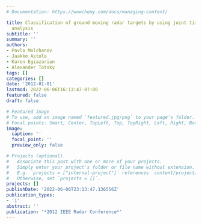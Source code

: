 ```yaml
---
# Documentation: https://wowchemy.com/docs/managing-content/

title: Classification of ground moving radar targets by using joint time-frequency
  analysis
subtitle: ''
summary: ''
authors:
- Pavlo Molchanov
- Jaakko Astola
- Karen Egiazarian
- Alexander Totsky
tags: []
categories: []
date: '2012-01-01'
lastmod: 2022-06-06T16:13:47-07:00
featured: false
draft: false

# Featured image
# To use, add an image named `featured.jpg/png` to your page's folder.
# Focal points: Smart, Center, TopLeft, Top, TopRight, Left, Right, BottomLeft, Bottom, BottomRight.
image:
  caption: ''
  focal_point: ''
  preview_only: false

# Projects (optional).
#   Associate this post with one or more of your projects.
#   Simply enter your project's folder or file name without extension.
#   E.g. `projects = ["internal-project"]` references `content/project/deep-learning/index.md`.
#   Otherwise, set `projects = []`.
projects: []
publishDate: '2022-06-06T23:13:47.136556Z'
publication_types:
- '1'
abstract: ''
publication: '*2012 IEEE Radar Conference*'
---
```

